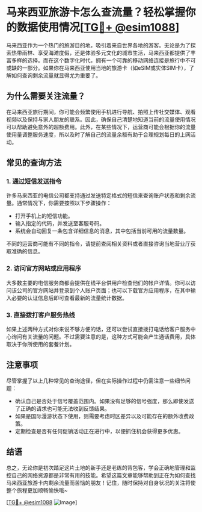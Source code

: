 # 马来西亚旅游卡怎么查流量？轻松掌握你的数据使用情况[[TG💪+ @esim1088](https://t.me/s/esim1088)]

马来西亚作为一个热门的旅游目的地，吸引着来自世界各地的游客。无论是为了探索热带雨林、享受海滩度假，还是体验多元文化的城市生活，马来西亚都提供了丰富多样的选择。而在这个数字化时代，拥有一个可靠的移动网络连接是旅行中不可或缺的一部分。如果你在马来西亚使用当地的旅游卡（如eSIM或实体SIM卡），了解如何查询剩余流量就显得尤为重要了。

## 为什么需要关注流量？

在马来西亚旅行期间，你可能会频繁使用手机进行导航、拍照上传社交媒体、观看视频以及保持与家人朋友的联系。因此，确保自己清楚地知道当前的流量使用情况可以帮助避免意外的超额费用。此外，在某些情况下，运营商可能会根据你的流量使用量调整服务速度，所以及时了解自己的流量余额有助于合理规划每日的上网活动。

## 常见的查询方法

### 1. 通过短信发送指令
许多马来西亚的电信公司都支持通过发送特定格式的短信来查询账户状态和剩余流量。通常情况下，你需要按照以下步骤操作：

- 打开手机上的短信功能。
- 输入指定的代码，并发送至客服号码。
- 系统会自动回复一条包含详细信息的消息，其中包括当前可用的流量数量。

不同的运营商可能有不同的指令，请提前查阅相关资料或者直接咨询当地营业厅获取准确的信息。

### 2. 访问官方网站或应用程序
大多数主要的电信服务商都会提供在线平台供用户检查他们的帐户详情。你可以访问该公司的官方网站并登录到个人账户页面；也可以下载官方应用程序，在其中输入必要的认证信息后即可查看最新的流量统计数据。

### 3. 直接拨打客户服务热线
如果上述两种方式对你来说不够方便的话，还可以尝试直接拨打电话给客户服务中心询问有关流量的问题。不过需要注意的是，这种方式可能会产生通话费用，具体取决于你所使用的套餐计划。

## 注意事项

尽管掌握了以上几种常见的查询途径，但在实际操作过程中仍需注意一些细节问题：

- 确认自己是否处于信号覆盖范围内。如果没有足够的信号强度，那么即使发送了正确的请求也可能无法收到反馈结果。
- 如果是国际漫游状态下使用，则需要考虑时区差异以及可能存在的额外收费政策。
- 定期检查是否有任何促销活动正在进行中，以便抓住机会获得更多优惠。

## 结语

总之，无论你是初次踏足这片土地的新手还是老练的背包客，学会正确地管理和监控自己的网络资源都是非常有用的技能。希望这篇文章能够帮助到正在为如何查找马来西亚旅游卡内剩余流量而苦恼的朋友！记住，随时保持对自身状况的关注将使整个旅程更加顺畅愉快哦~

[[TG💪+ @esim1088](https://t.me/s/esim1088) ![Image](https://i.postimg.cc/4NQfJmqS/Snipaste-2025-05-13-00-14-12.png)]